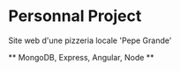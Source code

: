 # Personnal Project

Site web d'une pizzeria locale 'Pepe Grande'

** MongoDB, Express, Angular, Node **
